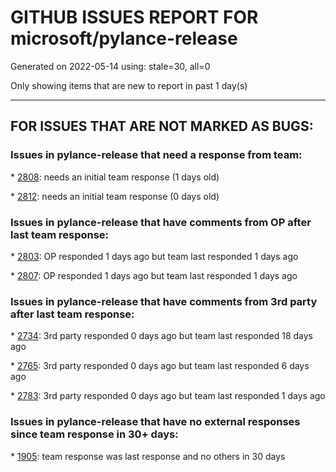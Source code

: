 
# GITHUB ISSUES REPORT FOR microsoft/pylance-release


Generated on 2022-05-14 using: stale=30, all=0


Only showing items that are new to report in past 1 day(s)


---

## FOR ISSUES THAT ARE NOT MARKED AS BUGS:


### Issues in pylance-release that need a response from team:


\* [2808](https://github.com/microsoft/pylance-release/issues/2808 "Formatting when using flash will separate the comment from the flash tag by two lines"): needs an initial team response (1 days old)

\* [2812](https://github.com/microsoft/pylance-release/issues/2812 "indent problem bill"): needs an initial team response (0 days old)

### Issues in pylance-release that have comments from OP after last team response:


\* [2803](https://github.com/microsoft/pylance-release/issues/2803 "Pylance semantic highlighting not working on dev container"): OP responded 1 days ago but team last responded 1 days ago

\* [2807](https://github.com/microsoft/pylance-release/issues/2807 "Certain chromeOptions cause code to be unreachable for all following statements. "): OP responded 1 days ago but team last responded 1 days ago

### Issues in pylance-release that have comments from 3rd party after last team response:


\* [2734](https://github.com/microsoft/pylance-release/issues/2734 "reportMissingImports"): 3rd party responded 0 days ago but team last responded 18 days ago

\* [2765](https://github.com/microsoft/pylance-release/issues/2765 "Error: command 'pyright.createtypestub' already exists"): 3rd party responded 0 days ago but team last responded 6 days ago

\* [2783](https://github.com/microsoft/pylance-release/issues/2783 "Jupyter notebooks freeze on typing or executing"): 3rd party responded 0 days ago but team last responded 1 days ago

### Issues in pylance-release that have no external responses since team response in 30+ days:


\* [1905](https://github.com/microsoft/pylance-release/issues/1905 "Stop Suggesting Enum member access on Enum members"): team response was last response and no others in 30 days
